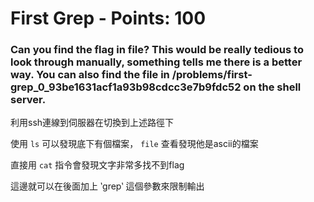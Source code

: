  
# First Grep - Points: 100

### Can you find the flag in file? This would be really tedious to look through manually, something tells me there is a better way. You can also find the file in /problems/first-grep_0_93be1631acf1a93b98cdcc3e7b9fdc52 on the shell server.

利用ssh連線到伺服器在切換到上述路徑下

使用 `ls` 可以發現底下有個檔案， `file` 查看發現他是ascii的檔案

直接用 `cat` 指令會發現文字非常多找不到flag

這邊就可以在後面加上 ‵grep‵ 這個參數來限制輸出
